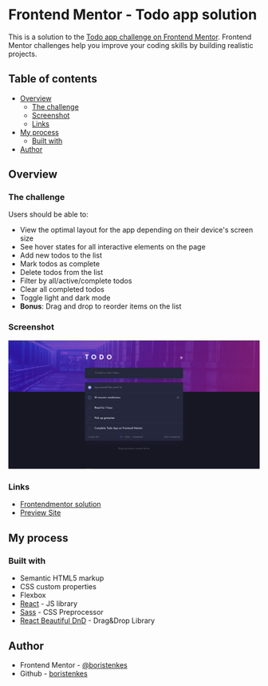 # Frontend Mentor - Todo app solution

This is a solution to the [Todo app challenge on Frontend Mentor](https://www.frontendmentor.io/challenges/todo-app-Su1_KokOW). Frontend Mentor challenges help you improve your coding skills by building realistic projects.

## Table of contents

- [Overview](#overview)
  - [The challenge](#the-challenge)
  - [Screenshot](#screenshot)
  - [Links](#links)
- [My process](#my-process)
  - [Built with](#built-with)
- [Author](#author)

## Overview

### The challenge

Users should be able to:

- View the optimal layout for the app depending on their device's screen size
- See hover states for all interactive elements on the page
- Add new todos to the list
- Mark todos as complete
- Delete todos from the list
- Filter by all/active/complete todos
- Clear all completed todos
- Toggle light and dark mode
- **Bonus**: Drag and drop to reorder items on the list

### Screenshot

![](./preview.png)

### Links

- [Frontendmentor solution](https://www.frontendmentor.io/solutions/todo-app-react-sass-LBviE7DUII)
- [Preview Site](https://bt-todo-app-react.netlify.app/)

## My process

### Built with

- Semantic HTML5 markup
- CSS custom properties
- Flexbox
- [React](https://reactjs.org/) - JS library
- [Sass](https://sass-lang.com/) - CSS Preprocessor
- [React Beautiful DnD](https://react-beautiful-dnd.netlify.app/?path=/story/single-vertical-list--basic) - Drag&Drop Library

## Author

- Frontend Mentor - [@boristenkes](https://www.frontendmentor.io/profile/boristenkes)
- Github - [boristenkes](https://www.github.com/boristenkes)
